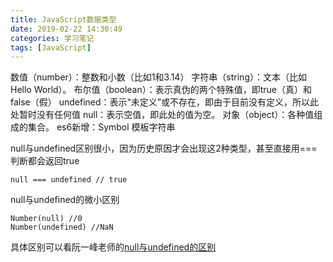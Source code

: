 ```yaml
---
title: JavaScript数据类型
date: 2019-02-22 14:30:49
categories: 学习笔记
tags: [JavaScript]
---
```


数值（number）：整数和小数（比如1和3.14）
字符串（string）：文本（比如Hello World）。
布尔值（boolean）：表示真伪的两个特殊值，即true（真）和false（假）
undefined：表示“未定义”或不存在，即由于目前没有定义，所以此处暂时没有任何值
null：表示空值，即此处的值为空。
对象（object）：各种值组成的集合。
es6新增：Symbol 模板字符串

null与undefined区别很小，因为历史原因才会出现这2种类型，甚至直接用===判断都会返回true
```
null === undefined // true
```

null与undefined的微小区别
```
Number(null) //0
Number(undefined) //NaN
```

具体区别可以看阮一峰老师的[null与undefined的区别](http://www.ruanyifeng.com/blog/2014/03/undefined-vs-null.html)